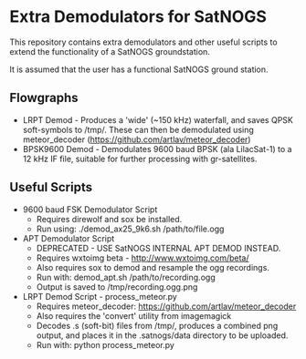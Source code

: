 # Extra Demodulators for SatNOGS
This repository contains extra demodulators and other useful scripts to extend the functionality of a SatNOGS groundstation.

It is assumed that the user has a functional SatNOGS ground station.

## Flowgraphs
* LRPT Demod - Produces a 'wide' (~150 kHz) waterfall, and saves QPSK soft-symbols to /tmp/. These can then be demodulated using meteor_decoder (https://github.com/artlav/meteor_decoder)
* BPSK9600 Demod - Demodulates 9600 baud BPSK (ala LilacSat-1) to a 12 kHz IF file, suitable for further processing with gr-satellites. 

## Useful Scripts
* 9600 baud FSK Demodulator Script
  * Requires direwolf and sox be installed.
  * Run using: ./demod_ax25_9k6.sh /path/to/file.ogg
* APT Demodulator Script
  * DEPRECATED - USE SatNOGS INTERNAL APT DEMOD INSTEAD.
  * Requires wxtoimg beta - http://www.wxtoimg.com/beta/
  * Also requires sox to demod and resample the ogg recordings.
  * Run with: demod_apt.sh /path/to/recording.ogg
  * Output is saved to /tmp/recording.ogg.png
* LRPT Demod Script - process_meteor.py
  * Requires meteor_decoder: https://github.com/artlav/meteor_decoder
  * Also requires the 'convert' utility from imagemagick
  * Decodes .s (soft-bit) files from /tmp/, produces a combined png output, and places it in the .satnogs/data directory to be uploaded.
  * Run with: python process_meteor.py